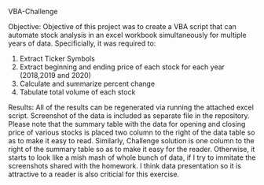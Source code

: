 VBA-Challenge

Objective:  Objective of this project was to create a VBA script that can automate stock analysis in an excel workbook simultaneously for multiple years of data.  Specificially, it was required to:

1. Extract Ticker Symbols
2. Extract beginning and ending price of each stock for each year (2018,2019 and 2020)
3. Calculate and summarize percent change
4. Tabulate total volume of each stock

Results:  All of the results can be regenerated via running the attached excel script.  Screenshot of the data is included as separate file in the repository. Please note that the summary table with the data for opening and closing price of various stocks is placed two column to the right of the data table so as to make it easy to read.  Similarly, Challenge solution is one column to the right of the summary table so as to make it easy for the reader.  Otherwise, it starts to look like a mish mash of whole bunch of data, if I try to immitate the screenshots shared with the homework.  I think data presentation so it is attractive to a reader is also criticial for this exercise.



